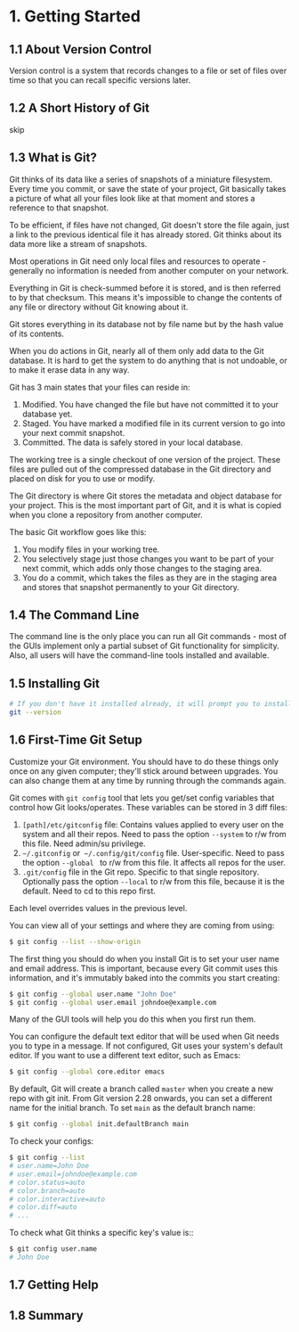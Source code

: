 # 1. Getting Started
## 1.1 About Version Control
Version control is a system that records changes to a file or set of files over time so that you can recall specific versions later.

## 1.2 A Short History of Git
skip

## 1.3 What is Git?
Git thinks of its data like a series of snapshots of a miniature filesystem. Every time you commit, or save the state of your project, Git basically takes a picture of what all your files look like at that moment and stores a reference to that snapshot. 

To be efficient, if files have not changed, Git doesn't store the file again, just a link to the previous identical file it has already stored. Git thinks about its data more like a stream of snapshots.

Most operations in Git need only local files and resources to operate - generally no information is needed from another computer on your network.

Everything in Git is check-summed before it is stored, and is then referred to by that checksum. This means it's impossible to change the contents of any file or directory without Git knowing about it. 

Git stores everything in its database not by file name but by the hash value of its contents.

When you do actions in Git, nearly all of them only add data to the Git database. It is hard to get the system to do anything that is not undoable, or to make it erase data in any way.

Git has 3 main states that your files can reside in:
1. Modified. You have changed the file but have not committed it to your database yet.
2. Staged. You have marked a modified file in its current version to go into your next commit snapshot.
3. Committed. The data is safely stored in your local database.

The working tree is a single checkout of one version of the project. These files are pulled out of the compressed database in the Git directory and placed on disk for you to use or modify.

The Git directory is where Git stores the metadata and object database for your project. This is the most important part of Git, and it is what is copied when you clone a repository from another computer.

The basic Git workflow goes like this:
1. You modify files in your working tree.
2. You selectively stage just those changes you want to be part of your next commit, which adds only those changes to the staging area.
3. You do a commit, which takes the files as they are in the staging area and stores that snapshot permanently to your Git directory.

## 1.4 The Command Line
The command line is the only place you can run all Git commands - most of the GUIs implement only a partial subset of Git functionality for simplicity. Also, all users will have the command-line tools installed and available.

## 1.5 Installing Git
```sh
# If you don't have it installed already, it will prompt you to install it.
git --version
```

## 1.6 First-Time Git Setup
Customize your Git environment. You should have to do these things only once on any given computer; they'll stick around between upgrades. You can also change them at any time by running through the commands again.

Git comes with `git config` tool that lets you get/set config variables that control how Git looks/operates. These variables can be stored in 3 diff files:
1. `[path]/etc/gitconfig` file: Contains values applied to every user on the system and all their repos. Need to pass the option `--system` to r/w from this file. Need admin/su privilege.
2. `~/.gitconfig` or` ~/.config/git/config` file. User-specific. Need to pass the option `--global ` to r/w from this file. It affects all repos for the user.
3. `.git/config` file in the Git repo. Specific to that single repository. Optionally pass the option `--local` to r/w from this file, because it is the default. Need to cd to this repo first. 

Each level overrides values in the previous level. 

You can view all of your settings and where they are coming from using:
```sh
$ git config --list --show-origin
```

The first thing you should do when you install Git is to set your user name and email address. This is important, because every Git commit uses this information, and it's immutably baked into the commits you start creating:
```sh
$ git config --global user.name "John Doe"
$ git config --global user.email johndoe@example.com
```
Many of the GUI tools will help you do this when you first run them.

You can configure the default text editor that will be used when Git needs you to type in a message. If not configured, Git uses your system's default editor. If you want to use a different text editor, such as Emacs:
```sh
$ git config --global core.editor emacs
```

By default, Git will create a branch called `master` when you create a new repo with git init. From Git version 2.28 onwards, you can set a different name for the initial branch. To set `main` as the default branch name:
```sh
$ git config --global init.defaultBranch main
```

To check your configs:
```sh
$ git config --list
# user.name=John Doe
# user.email=johndoe@example.com
# color.status=auto
# color.branch=auto
# color.interactive=auto
# color.diff=auto
# ...
```

To check what Git thinks a specific key's value is::
```sh
$ git config user.name
# John Doe
```

## 1.7 Getting Help



## 1.8 Summary



